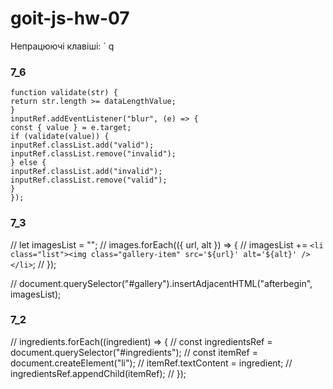 # goit-js-hw-07

Непрацюючі клавіші:
`
q

### 7_6

    function validate(str) {
    return str.length >= dataLengthValue;
    }
    inputRef.addEventListener("blur", (e) => {
    const { value } = e.target;
    if (validate(value)) {
    inputRef.classList.add("valid");
    inputRef.classList.remove("invalid");
    } else {
    inputRef.classList.add("invalid");
    inputRef.classList.remove("valid");
    }
    });

### 7_3

// let imagesList = "";
// images.forEach(({ url, alt }) => {
// imagesList += `<li class="list"><img class="gallery-item" src='${url}' alt='${alt}' /></li>`;
// });

// document.querySelector("#gallery").insertAdjacentHTML("afterbegin", imagesList);

### 7_2

// ingredients.forEach((ingredient) => {
// const ingredientsRef = document.querySelector("#ingredients");
// const itemRef = document.createElement("li");
// itemRef.textContent = ingredient;
// ingredientsRef.appendChild(itemRef);
// });
